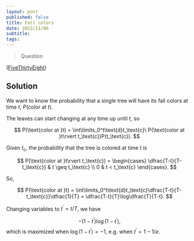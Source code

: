 ```yaml
---
layout: post
published: false
title: Fall colors
date: 2022/11/06
subtitle:
tags:
---
```


>Question

<!--more-->




([FiveThirtyEight](URL))

## Solution


We want to know the probability that a single tree will have its fall colors at time $t$, $P(\text{color at }t).$

The leaves can start changing at any time up until $t,$ so

$$ P(\text{color at }t) = \int\limits_0^t\text{d}t_\text{c}\ P(\text{color at }t\rvert t_\text{c})P(t_\text{c}). $$

Given $t_\text{c},$ the probability that the tree is colored at time $t$ is 

$$ P(\text{color at }t\rvert t_\text{c}) = 
\begin{cases}
\dfrac{T-t}{T-t_\text{c}} & t \geq t_\text{c} \\
0 & t < t_\text{c}
\end{cases}.
$$

So, 

$$ P(\text{color at }t) = \int\limits_0^t\text{d}t_\text{c}\dfrac{T-t}{T-t_\text{c}}\dfrac{1}{T} = \dfrac{T-t}{T}\log\dfrac{T}{T-t}. $$

Changing variables to $t^\prime = t/T,$ we have

$$-(1-t^\prime)\log (1-t^\prime),$$ which is maximized when $\log (1-t^\prime)=-1,$ e.g. when $t^\prime=1-1/e.$

<!-- For this to hold, the time of color change has to be less than $t,$ and the time of leaf fall has to be greater than $t:$ -->

<!-- $$t_\text{f} > t > t_\text{c}. $$ -->

<br>
